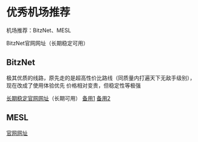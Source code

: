 # 优秀机场推荐
机场推荐：BitzNet、MESL

BitzNet官网网址（长期稳定可用）

## BitzNet

极其优质的线路，原先走的是超高性价比路线（同质量内打遍天下无敌手级别），现在改成了使用体验优先
价格相对变贵，但稳定性等极强

[长期稳定官网网址](https://www.bitzapp.uk/aff=ITlfQijS)（长期可用）
[备用1](https://bitzapp.uk/aff=ITlfQijS)
[备用2](https://dd.al/HVy2v)

## MESL

[官网网址](https://dd.al/kAGfn)

